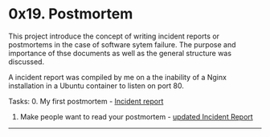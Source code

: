 # 0x19. Postmortem
This project introduce the concept of writing incident reports or postmortems in the case of software sytem failure. The purpose and importance of thse documents as well as the general structure was discussed.

A incident report was compiled by me on a the inability of a Nginx installation in a Ubuntu container to listen on port 80.

Tasks:
0. My first postmortem - [Incident report](https://docs.google.com/document/d/17MXu8Yd0L6evRx5FyIA9KCRM3e86xMU3j2IM0JxVryU/edit?usp=sharing)
1. Make people want to read your postmortem - [updated Incident Report](https://docs.google.com/document/d/1aYyAK3Yb36A3RYgPqPxJu9UohcUEjuuRm5DRlX8nrgM/edit?usp=sharing)
---
